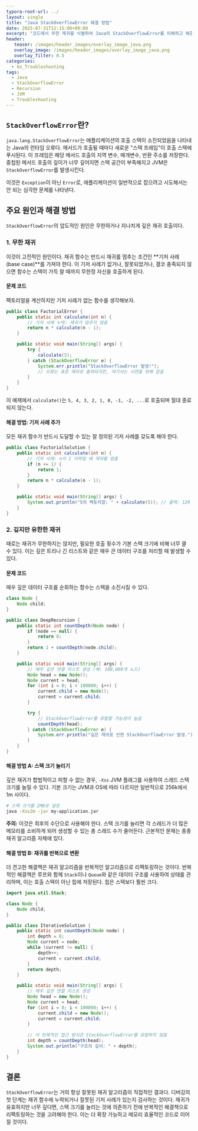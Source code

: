 ```yaml
---
typora-root-url: ../
layout: single
title: "Java StackOverflowError 해결 방법"
date: 2025-07-31T12:15:00+09:00
excerpt: "코드에서 무한 재귀를 식별하여 Java의 StackOverflowError를 이해하고 해결합니다. 재귀 함수를 디버깅하고, 반복적인 해결책으로 리팩토링하며, 필요할 때 스레드 스택 크기를 늘리는 방법을 배웁니다."
header:
   teaser: /images/header_images/overlay_image_java.png
   overlay_image: /images/header_images/overlay_image_java.png
   overlay_filter: 0.5
categories:
  - ko_Troubleshooting
tags:
  - Java
  - StackOverflowError
  - Recursion
  - JVM
  - Troubleshooting
---
```


## `StackOverflowError`란?

`java.lang.StackOverflowError`는 애플리케이션의 호출 스택이 소진되었음을 나타내는 Java의 런타임 오류다. 메서드가 호출될 때마다 새로운 "스택 프레임"이 호출 스택에 푸시된다. 이 프레임은 해당 메서드 호출의 지역 변수, 매개변수, 반환 주소를 저장한다. 중첩된 메서드 호출의 깊이가 너무 깊어지면 스택 공간이 부족해지고 JVM은 `StackOverflowError`를 발생시킨다.

이것은 `Exception`이 아닌 `Error`로, 애플리케이션이 일반적으로 잡으려고 시도해서는 안 되는 심각한 문제를 나타낸다.

## 주요 원인과 해결 방법

`StackOverflowError`의 압도적인 원인은 무한하거나 지나치게 깊은 재귀 호출이다.

### 1. 무한 재귀

이것이 고전적인 원인이다. 재귀 함수는 반드시 재귀를 멈추는 조건인 **기저 사례(base case)**를 가져야 한다. 이 기저 사례가 없거나, 잘못되었거나, 결코 충족되지 않으면 함수는 스택이 가득 찰 때까지 무한정 자신을 호출하게 된다.

#### 문제 코드

팩토리얼을 계산하지만 기저 사례가 없는 함수를 생각해보자.

```java
public class FactorialError {
    public static int calculate(int n) {
        // 기저 사례 누락: 재귀가 멈추지 않음
        return n * calculate(n - 1);
    }

    public static void main(String[] args) {
        try {
            calculate(5);
        } catch (StackOverflowError e) {
            System.err.println("StackOverflowError 발생!");
            // 오류는 표준 에러로 출력되지만, 여기서는 시연을 위해 잡음
        }
    }
}
```

이 예제에서 `calculate()`는 `5, 4, 3, 2, 1, 0, -1, -2, ...`로 호출되며 절대 종료되지 않는다.

#### 해결 방법: 기저 사례 추가

모든 재귀 함수가 반드시 도달할 수 있는 잘 정의된 기저 사례를 갖도록 해야 한다.

```java
public class FactorialSolution {
    public static int calculate(int n) {
        // 기저 사례: n이 1 이하일 때 재귀를 멈춤
        if (n <= 1) {
            return 1;
        }
        return n * calculate(n - 1);
    }

    public static void main(String[] args) {
        System.out.println("5의 팩토리얼: " + calculate(5)); // 출력: 120
    }
}
```

### 2. 깊지만 유한한 재귀

때로는 재귀가 무한하지는 않지만, 필요한 호출 횟수가 기본 스택 크기에 비해 너무 클 수 있다. 이는 깊은 트리나 긴 리스트와 같은 매우 큰 데이터 구조를 처리할 때 발생할 수 있다.

#### 문제 코드

매우 깊은 데이터 구조를 순회하는 함수는 스택을 소진시킬 수 있다.

```java
class Node {
    Node child;
}

public class DeepRecursion {
    public static int countDepth(Node node) {
        if (node == null) {
            return 0;
        }
        return 1 + countDepth(node.child);
    }

    public static void main(String[] args) {
        // 매우 깊은 연결 리스트 생성 (예: 100,000개 노드)
        Node head = new Node();
        Node current = head;
        for (int i = 0; i < 100000; i++) {
            current.child = new Node();
            current = current.child;
        }

        try {
            // StackOverflowError를 유발할 가능성이 높음
            countDepth(head);
        } catch (StackOverflowError e) {
            System.err.println("깊은 재귀로 인한 StackOverflowError 발생.");
        }
    }
}
```

#### 해결 방법 A: 스택 크기 늘리기

깊은 재귀가 합법적이고 피할 수 없는 경우, `-Xss` JVM 플래그를 사용하여 스레드 스택 크기를 늘릴 수 있다. 기본 크기는 JVM과 OS에 따라 다르지만 일반적으로 256k에서 1m 사이다.

```bash
# 스택 크기를 2MB로 설정
java -Xss2m -jar my-application.jar
```

**주의:** 이것은 최후의 수단으로 사용해야 한다. 스택 크기를 늘리면 각 스레드가 더 많은 메모리를 소비하게 되어 생성할 수 있는 총 스레드 수가 줄어든다. 근본적인 문제는 종종 재귀 알고리즘 자체에 있다.

#### 해결 방법 B: 재귀를 반복으로 변환

더 견고한 해결책은 재귀 알고리즘을 반복적인 알고리즘으로 리팩토링하는 것이다. 반복적인 해결책은 루프와 함께 `Stack`이나 `Queue`와 같은 데이터 구조를 사용하여 상태를 관리하며, 이는 호출 스택이 아닌 힙에 저장된다. 힙은 스택보다 훨씬 크다.

```java
import java.util.Stack;

class Node {
    Node child;
}

public class IterativeSolution {
    public static int countDepth(Node node) {
        int depth = 0;
        Node current = node;
        while (current != null) {
            depth++;
            current = current.child;
        }
        return depth;
    }

    public static void main(String[] args) {
        // 매우 깊은 연결 리스트 생성
        Node head = new Node();
        Node current = head;
        for (int i = 0; i < 100000; i++) {
            current.child = new Node();
            current = current.child;
        }
        
        // 이 반복적인 접근 방식은 StackOverflowError를 유발하지 않음
        int depth = countDepth(head);
        System.out.println("구조의 깊이: " + depth);
    }
}
```

## 결론

`StackOverflowError`는 거의 항상 잘못된 재귀 알고리즘의 직접적인 결과다. 디버깅의 첫 단계는 재귀 함수에 누락되거나 잘못된 기저 사례가 있는지 검사하는 것이다. 재귀가 유효하지만 너무 깊다면, 스택 크기를 늘리는 것에 의존하기 전에 반복적인 해결책으로 리팩토링하는 것을 고려해야 한다. 이는 더 확장 가능하고 메모리 효율적인 코드로 이어질 것이다.
